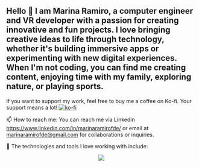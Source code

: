 ## Hello 👋 I am Marina Ramiro, a computer engineer and VR developer with a passion for creating innovative and fun projects. I love bringing creative ideas to life through technology, whether it's building immersive apps or experimenting with new digital experiences. When I'm not coding, you can find me creating content, enjoying time with my family, exploring nature, or playing sports. 

If you want to support my work, feel free to buy me a coffee on Ko-fi. Your support means a lot!
[![ko-fi](https://ko-fi.com/img/githubbutton_sm.svg)](https://ko-fi.com/O4O517FXQ2)

📫 How to reach me: You can reach me via Linkedin https://www.linkedin.com/in/marinaramirofde/ or email at marinaramirofde@gmail.com for collaborations or inquiries.

🔭 The technologies and tools I love working with include:
<p align="center">
  <a href="https://skillicons.dev">
    <img src="https://skillicons.dev/icons?i=github,unity,unreal,cs,html,css,js,java,python,bootstrap,blender,git,vscode,visualstudio,eclipse,linkedin,instagram,gmail,discord" />
  </a>
</p>
